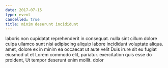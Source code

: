 ```yaml
---
date: 2017-07-15
type: event
cancelled: true
title: minim deserunt incididunt
---
```

laboris non cupidatat reprehenderit in consequat. nulla sint cillum dolore culpa ullamco sunt nisi adipiscing aliquip labore incididunt voluptate aliqua. amet, dolore ex in minim ea occaecat ut aute velit Duis irure sit eu fugiat eiusmod ut et Lorem commodo elit, pariatur. exercitation quis esse do proident, Ut tempor deserunt enim mollit. dolor